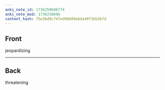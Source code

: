 ```yaml
---
anki_note_id: 1736250696774
anki_note_mod: 1736250696
content_hash: f5e3bd0c747ed96689a6da49f2bb3bfd
---
```


## Front

jeopardizing

<hr/>

## Back

threatening